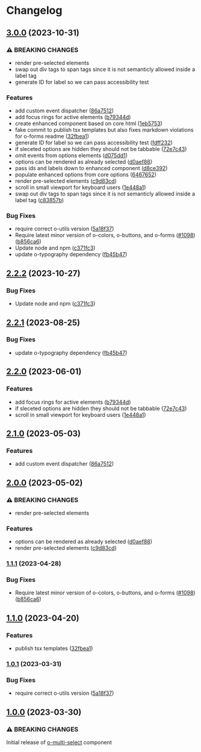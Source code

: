 # Changelog

## [3.0.0](https://github.com/Financial-Times/origami/compare/o-multi-select-v2.2.2...o-multi-select-v3.0.0) (2023-10-31)


### ⚠ BREAKING CHANGES

* render pre-selected elements
* swap out div tags to span tags since it is not semanticly allowed inside a label tag
* generate ID for label so we can pass accessibility test

### Features

* add custom event dispatcher ([86a7512](https://github.com/Financial-Times/origami/commit/86a7512250ca0148a59302b681ed6ac4981a2206))
* add focus rings for active elements ([b79344d](https://github.com/Financial-Times/origami/commit/b79344dffb464001ef7e9582b3ccf05a96770112))
* create enhanced component based on core html ([1eb5753](https://github.com/Financial-Times/origami/commit/1eb575347b43dc884addeda4fb0dcb8058247bb6))
* fake commit to publish tsx templates but also fixes markdown violations for o-forms readme ([32fbea1](https://github.com/Financial-Times/origami/commit/32fbea121920d943f62f0ae3f6707bc9832bd3e6))
* generate ID for label so we can pass accessibility test ([fdff232](https://github.com/Financial-Times/origami/commit/fdff2325fd2775a8f9b531d5356b4c9426de1b87))
* if sleceted options are hidden they should not be tabbable ([72e7c43](https://github.com/Financial-Times/origami/commit/72e7c4357030b3e5c2fc6ee0bfec7208dfb72db5))
* omit events from options elements ([d075dd1](https://github.com/Financial-Times/origami/commit/d075dd168a23951a3a678d4c008e2e0783bf9380))
* options can be rendered as already selected ([d0aef88](https://github.com/Financial-Times/origami/commit/d0aef88a222516661819bd70a17b871ea14f12bb))
* pass ids and labels down to enhanced component ([d8ce392](https://github.com/Financial-Times/origami/commit/d8ce392e7f17b125dfa50f63652a5c9f31705bb5))
* populate enhanced options from core options ([6467652](https://github.com/Financial-Times/origami/commit/646765204f29ad0ead1b7ed618cdcc32cc9318dc))
* render pre-selected elements ([c9d83cd](https://github.com/Financial-Times/origami/commit/c9d83cd7c3dd86d6b67fa92a9acaee5c958865f3))
* scroll in small viewport for keyboard users ([1e448a1](https://github.com/Financial-Times/origami/commit/1e448a18c394116f13caf4e67882c7acda2f828a))
* swap out div tags to span tags since it is not semanticly allowed inside a label tag ([c83857b](https://github.com/Financial-Times/origami/commit/c83857b2ee38ca75ee004436e09908ec2362fe61))


### Bug Fixes

* require correct o-utils version ([5a18f37](https://github.com/Financial-Times/origami/commit/5a18f377ede852ed0b0c35707f69bfdb9537763c))
* Require latest minor version of o-colors, o-buttons, and o-forms ([#1098](https://github.com/Financial-Times/origami/issues/1098)) ([b856ca6](https://github.com/Financial-Times/origami/commit/b856ca66c9ec555f3c70833ffa35cb05cd19841f))
* Update node and npm ([c371fc3](https://github.com/Financial-Times/origami/commit/c371fc3f7f2d66266dbca95862ecef3ddeb1f339))
* update o-typography dependency  ([fb45b47](https://github.com/Financial-Times/origami/commit/fb45b47274241ea828f7dd50233441a76a215a51))

## [2.2.2](https://github.com/Financial-Times/origami/compare/o-multi-select-v2.2.1...o-multi-select-v2.2.2) (2023-10-27)


### Bug Fixes

* Update node and npm ([c371fc3](https://github.com/Financial-Times/origami/commit/c371fc3f7f2d66266dbca95862ecef3ddeb1f339))

## [2.2.1](https://github.com/Financial-Times/origami/compare/o-multi-select-v2.2.0...o-multi-select-v2.2.1) (2023-08-25)


### Bug Fixes

* update o-typography dependency  ([fb45b47](https://github.com/Financial-Times/origami/commit/fb45b47274241ea828f7dd50233441a76a215a51))

## [2.2.0](https://www.github.com/Financial-Times/origami/compare/o-multi-select-v2.1.0...o-multi-select-v2.2.0) (2023-06-01)


### Features

* add focus rings for active elements ([b79344d](https://www.github.com/Financial-Times/origami/commit/b79344dffb464001ef7e9582b3ccf05a96770112))
* if sleceted options are hidden they should not be tabbable ([72e7c43](https://www.github.com/Financial-Times/origami/commit/72e7c4357030b3e5c2fc6ee0bfec7208dfb72db5))
* scroll in small viewport for keyboard users ([1e448a1](https://www.github.com/Financial-Times/origami/commit/1e448a18c394116f13caf4e67882c7acda2f828a))

## [2.1.0](https://www.github.com/Financial-Times/origami/compare/o-multi-select-v2.0.0...o-multi-select-v2.1.0) (2023-05-03)


### Features

* add custom event dispatcher ([86a7512](https://www.github.com/Financial-Times/origami/commit/86a7512250ca0148a59302b681ed6ac4981a2206))

## [2.0.0](https://www.github.com/Financial-Times/origami/compare/o-multi-select-v1.1.1...o-multi-select-v2.0.0) (2023-05-02)


### ⚠ BREAKING CHANGES

* render pre-selected elements

### Features

* options can be rendered as already selected ([d0aef88](https://www.github.com/Financial-Times/origami/commit/d0aef88a222516661819bd70a17b871ea14f12bb))
* render pre-selected elements ([c9d83cd](https://www.github.com/Financial-Times/origami/commit/c9d83cd7c3dd86d6b67fa92a9acaee5c958865f3))

### [1.1.1](https://www.github.com/Financial-Times/origami/compare/o-multi-select-v1.1.0...o-multi-select-v1.1.1) (2023-04-28)


### Bug Fixes

* Require latest minor version of o-colors, o-buttons, and o-forms ([#1098](https://www.github.com/Financial-Times/origami/issues/1098)) ([b856ca6](https://www.github.com/Financial-Times/origami/commit/b856ca66c9ec555f3c70833ffa35cb05cd19841f))

## [1.1.0](https://www.github.com/Financial-Times/origami/compare/o-multi-select-v1.0.1...o-multi-select-v1.1.0) (2023-04-20)


### Features

* publish tsx templates ([32fbea1](https://www.github.com/Financial-Times/origami/commit/32fbea121920d943f62f0ae3f6707bc9832bd3e6))

### [1.0.1](https://www.github.com/Financial-Times/origami/compare/o-multi-select-v1.0.0...o-multi-select-v1.0.1) (2023-03-31)


### Bug Fixes

* require correct o-utils version ([5a18f37](https://www.github.com/Financial-Times/origami/commit/5a18f377ede852ed0b0c35707f69bfdb9537763c))

## [1.0.0](https://www.github.com/Financial-Times/origami/compare/o-multi-select-v0.0.0...o-multi-select-v1.0.0) (2023-03-30)

### ⚠ BREAKING CHANGES

Initial release of [o-multi-select](./README.md) component
